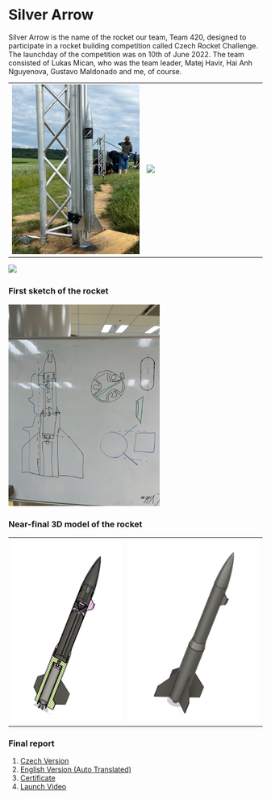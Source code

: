# Silver Arrow

Silver Arrow is the name of the rocket our team, Team 420, designed to participate in a rocket building competition called Czech Rocket Challenge. The launchday of the competition was on 10th of June 2022. The team consisted of Lukas Mican, who was the team leader, Matej Havir, Hai Anh Nguyenova, Gustavo Maldonado and me, of course.

<table style="border: none">
  <tr width="100%">
    <td width="53%"><img src="https://github.com/KengHtet22/Silver-Arrow/blob/main/Rocket%20on%20teststand.png"></td>
    <td width="47%"><img src="https://github.com/KengHtet22/Silver-Arrow/blob/main/Me%20with%20rocket.JPG"></td>
  </tr>
</table>

<img src="https://github.com/KengHtet22/Silver-Arrow/blob/main/Team%20pic.JPG"> 

### First sketch of the rocket 

<img src="https://github.com/KengHtet22/Silver-Arrow/blob/main/Rocket%20sketch.png" width="300">

### Near-final 3D model of the rocket

<table style="border: none">
  <tr width="1000%">
    <td width="46%"><img src="https://github.com/KengHtet22/Silver-Arrow/blob/main/3D%20model%20.png"></td>
    <td width="54%"><img src="https://github.com/KengHtet22/Silver-Arrow/blob/main/3D%20model%20full.png"></td>
  </tr>
</table>

### Final report

1. [Czech Version](https://github.com/KengHtet22/Silver-Arrow/blob/main/Silver%20Arrow%20Final%20Report%20CZ.pdf)
2. [English Version (Auto Translated)](https://github.com/KengHtet22/Silver-Arrow/blob/main/Silver%20Arrow%20Final%20Report%20ENG.pdf)
3. [Certificate](https://github.com/KengHtet22/Silver-Arrow/blob/main/CRC%20cert.pdf)
4. [Launch Video](https://github.com/KengHtet22/Silver-Arrow/blob/main/Rocket%20launch.mp4)
